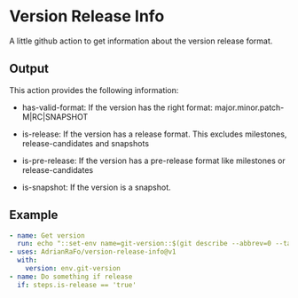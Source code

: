 # Version Release Info

A little github action to get information about the version release format.

## Output

This action provides the following information:

 - has-valid-format: If the version has the right format: major.minor.patch-M|RC|SNAPSHOT
 
 - is-release: If the version has a release format. This excludes milestones, release-candidates and snapshots

 - is-pre-release: If the version has a pre-release format like milestones or release-candidates

 - is-snapshot: If the version is a snapshot.

## Example

```yaml
- name: Get version
  run: echo "::set-env name=git-version::$(git describe --abbrev=0 --tags)"
- uses: AdrianRaFo/version-release-info@v1
  with:
    version: env.git-version
- name: Do something if release
  if: steps.is-release == 'true'
```
